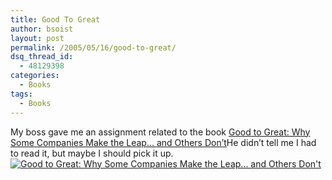 ```yaml
---
title: Good To Great
author: bsoist
layout: post
permalink: /2005/05/16/good-to-great/
dsq_thread_id:
  - 48129398
categories:
  - Books
tags:
  - Books
---
```

My boss gave me an assignment related to the book [Good to Great: Why Some Companies Make the Leap&#8230; and Others Don&#8217;t][1]He didn&#8217;t tell me I had to read it, but maybe I should pick it up.[![Good to Great: Why Some Companies Make the Leap... and Others Don't][2]][1]

 [1]: http://www.amazon.com/exec/obidos/redirect?tag=weifyoasme-20%26link_code=xm2%26camp=2025%26creative=165953%26path=http://www.amazon.com/gp/redirect.html%253fASIN=0066620996%2526location=/o/ASIN/0066620996%25253FSubscriptionId=0EMV44A9A5YT1RVDGZ82

 [2]: http://images.amazon.com/images/P/0066620996.01._SCTHUMBZZZ_.jpg
